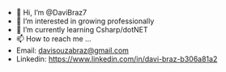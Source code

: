 - 👋 Hi, I’m @DaviBraz7
- 👀 I’m interested in growing professionally
- 🌱 I’m currently learning Csharp/dotNET
- 📫 How to reach me ...
- Email: davisouzabraz@gmail.com
- Linkedin: https://www.linkedin.com/in/davi-braz-b306a81a2

<!---
DaviBraz7/DaviBraz7 is a ✨ special ✨ repository because its `README.md` (this file) appears on your GitHub profile.
You can click the Preview link to take a look at your changes.
--->
